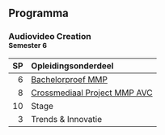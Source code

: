 Programma
---------

### Audiovideo Creation<br><small>Semester 6</small>

| SP | Opleidingsonderdeel |
|---:|:--------------------|
|  6 | [Bachelorproef MMP][]<span data-domain="av3" data-level="3"></span> |
|  8 | [Crossmediaal Project MMP AVC][]<span data-domain="av3" data-level="3"></span> |
| 10 | Stage |
|  3 | Trends & Innovatie |

[Bachelorproef MMP]:            #
[Crossmediaal Project MMP AVC]: #